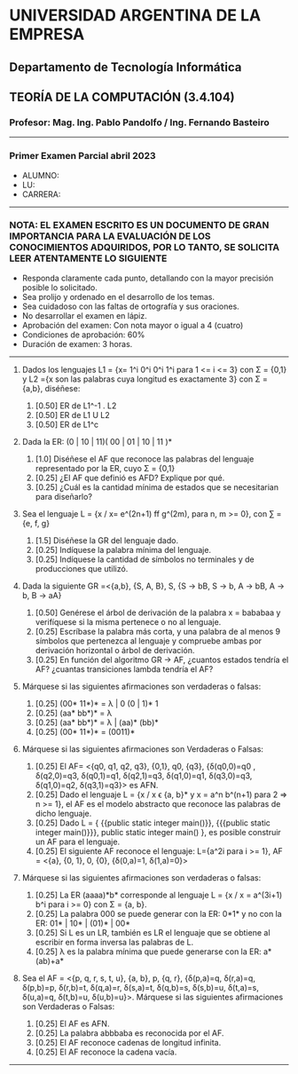 # UNIVERSIDAD ARGENTINA DE LA EMPRESA

## Departamento de Tecnología Informática

## TEORÍA DE LA COMPUTACIÓN (3.4.104)

### Profesor: Mag. Ing. Pablo Pandolfo / Ing. Fernando Basteiro

---

### Primer Examen Parcial abril 2023

* ALUMNO:  
* LU:
* CARRERA:

---

### NOTA: EL EXAMEN ESCRITO ES UN DOCUMENTO DE GRAN IMPORTANCIA PARA LA EVALUACIÓN DE LOS CONOCIMIENTOS ADQUIRIDOS, POR LO TANTO, SE SOLICITA LEER ATENTAMENTE LO SIGUIENTE

* Responda claramente cada punto, detallando con la mayor precisión posible lo solicitado.
* Sea prolijo y ordenado en el desarrollo de los temas.
* Sea cuidadoso con las faltas de ortografía y sus oraciones.
* No desarrollar el examen en lápiz.
* Aprobación del examen: Con nota mayor o igual a 4 (cuatro)
* Condiciones de aprobación: 60%
* Duración de examen: 3 horas.

---

1. Dados los lenguajes L1 = {x= 1^i 0^i 0^i 1^i para 1 <= i <= 3} con Σ = {0,1} y L2 ={x son las palabras cuya longitud es exactamente 3} con Σ = {a,b}, diséñese:
    1. [0.50] ER de L1^-1 . L2
    1. [0.50] ER de L1  U  L2
    1. [0.50] ER de L1^c

1. Dada la ER: (0 | 10 | 11)( 00 | 01 | 10 | 11 )*
    1. [1.0] Diséñese el AF que reconoce las palabras del lenguaje representado por la ER, cuyo Σ = {0,1}
    1. [0.25] ¿El AF que definió es AFD? Explique por qué.
    1. [0.25] ¿Cuál es la cantidad mínima de estados que se necesitarian para diseñarlo?

1. Sea el lenguaje L = {x / x= e^(2n+1) ff g^(2m), para n, m >= 0}, con ∑ = {e, f, g}
    1. [1.5] Diséñese la GR del lenguaje dado.
    1. [0.25] Indíquese la palabra mínima del lenguaje.
    1. [0.25] Indíquese la cantidad de símbolos no terminales y de producciones que utilizó.

1. Dada la siguiente GR =<{a,b}, {S, A, B}, S, {S -> bB, S -> b, A -> bB, A -> b, B -> aA}
    1. [0.50] Genérese el árbol de derivación de la palabra x = bababaa y verifíquese si la misma pertenece o no al lenguaje.
    1. [0.25] Escríbase la palabra más corta, y una palabra de al menos 9 símbolos que pertenezca al lenguaje y compruebe ambas por derivación horizontal o árbol de derivación.
    1. [0.25] En función del algoritmo GR -> AF, ¿cuantos estados tendría el AF? ¿cuantas transiciones lambda tendría el AF?

1. Márquese si las siguientes afirmaciones son verdaderas o falsas:
    1. [0.25] (00\* 11\*)\* = λ | 0 (0 | 1)\* 1
    1. [0.25] (aa\* bb\*)\* = λ
    1. [0.25] (aa\* bb\*)\* = λ | (aa)\* (bb)\*
    1. [0.25] (00\* 11\*)\* = (0011)\*

1. Márquese si las siguientes afirmaciones son Verdaderas o Falsas:
    1. [0.25] El AF= <{q0, q1, q2, q3}, {0,1}, q0, {q3}, {δ(q0,0)=q0 , δ(q2,0)=q3, δ(q0,1)=q1, δ(q2,1)=q3, δ(q1,0)=q1, δ(q3,0)=q3, δ(q1,0)=q2, δ(q3,1)=q3}> es AFN.
    1. [0.25] Dado el lenguaje L = {x / x ϵ {a, b}* y x = a^n  b^(n+1) para 2 => n >= 1}, el AF es el modelo abstracto que reconoce las palabras de dicho lenguaje.
    1. [0.25] Dado L = { {{public static integer main()}}, {{{public static integer main()}}}, public static integer main() }, es posible construir un AF para el lenguaje.
    1. [0.25] El siguiente AF reconoce el lenguaje: L={a^2i para i >= 1}, AF = <{a}, {0, 1}, 0, {0}, {δ(0,a)=1, δ(1,a)=0}>

1. Márquese si las siguientes afirmaciones son verdaderas o falsas:
    1. [0.25] La ER (aaaa)\*b\* corresponde al lenguaje L = {x / x = a^(3i+1) b^i para i >= 0} con Σ = {a, b}.
    1. [0.25] La palabra 000 se puede generar con la ER: 0\*1\* y no con la ER: 01\* | 10\* |  (01)\* | 00\*
    1. [0.25] Si L es un LR, también es LR el lenguaje que se obtiene al escribir en forma inversa las palabras de L.
    1. [0.25] λ es la palabra mínima que puede generarse con la ER: a\*(ab)+a\*

1. Sea el AF = <{p, q, r, s, t, u}, {a, b}, p, {q, r}, {δ(p,a)=q, δ(r,a)=q, δ(p,b)=p, δ(r,b)=t, δ(q,a)=r, δ(s,a)=t, δ(q,b)=s, δ(s,b)=u, δ(t,a)=s, δ(u,a)=q, δ(t,b)=u, δ(u,b)=u}>. Márquese si las siguientes afirmaciones son Verdaderas o Falsas:
    1. [0.25] El AF es AFN.
    1. [0.25] La palabra abbbaba es reconocida por el AF.
    1. [0.25] El AF reconoce cadenas de longitud infinita.
    1. [0.25] El AF reconoce la cadena vacía.

---
